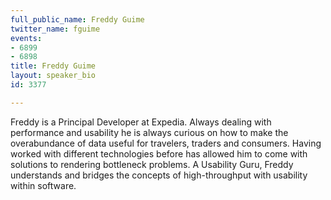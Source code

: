 ```yaml
---
full_public_name: Freddy Guime
twitter_name: fguime
events:
- 6899
- 6898
title: Freddy Guime
layout: speaker_bio
id: 3377

---
```

Freddy is a Principal Developer at Expedia. Always dealing with performance and usability he is always curious on how to make the overabundance of data useful for travelers, traders and consumers. Having worked with different technologies before has allowed him to come with solutions to rendering bottleneck problems. A Usability Guru, Freddy understands and bridges the concepts of high-throughput with usability within software.
